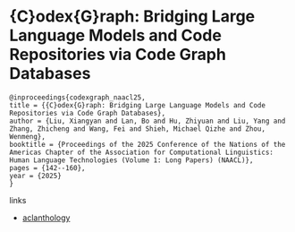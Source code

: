 # {C}odex{G}raph: Bridging Large Language Models and Code Repositories via Code Graph Databases

```
@inproceedings{codexgraph_naacl25,
title = {{C}odex{G}raph: Bridging Large Language Models and Code Repositories via Code Graph Databases},
author = {Liu, Xiangyan and Lan, Bo and Hu, Zhiyuan and Liu, Yang and Zhang, Zhicheng and Wang, Fei and Shieh, Michael Qizhe and Zhou, Wenmeng},
booktitle = {Proceedings of the 2025 Conference of the Nations of the Americas Chapter of the Association for Computational Linguistics: Human Language Technologies (Volume 1: Long Papers) (NAACL)},
pages = {142--160},
year = {2025}
}
```

links
- [aclanthology](https://aclanthology.org/2025.naacl-long.7/)
